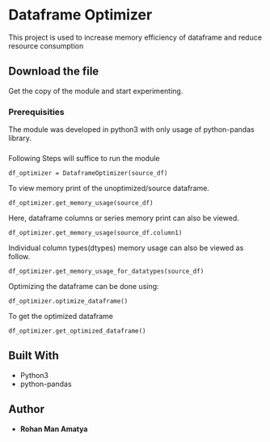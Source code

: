 <h1>Dataframe Optimizer</h1>
<p>This project is used to increase memory efficiency of dataframe and reduce resource consumption</p>

<h2>Download the file</h2>
<p>Get the copy of the module and start experimenting.</p>

<h3>Prerequisities</h3>
<p>The module was developed in python3 with only usage of python-pandas library.</p>

<h3></h3>
<p> Following Steps will suffice to run the module</p>
<pre>
<code>df_optimizer = DataframeOptimizer(source_df)</code>
</pre>


<p>To view memory print of the unoptimized/source dataframe.</p>
<pre>
<code>df_optimizer.get_memory_usage(source_df)</code>
</pre>

<p>Here, dataframe columns or series memory print can also be viewed.</p>
<pre>
<code>df_optimizer.get_memory_usage(source_df.column1)</code>
</pre>

<p>Individual column types(dtypes) memory usage can also be viewed as follow.</p>
<pre>
<code>df_optimizer.get_memory_usage_for_datatypes(source_df)</code>
</pre>

<p>Optimizing the dataframe can be done using:</p>
<pre>
<code>df_optimizer.optimize_dataframe()</code>
</pre>

<p>To get the optimized dataframe</p>
<pre>
<code>df_optimizer.get_optimized_dataframe()</code>
</pre>

<h2>Built With</h2>
<ul>
<li>Python3</li>
<li>python-pandas</li>
</ul>

<h2>Author</h2>
<ul>
<li><strong>Rohan Man Amatya</strong></li>
</ul>